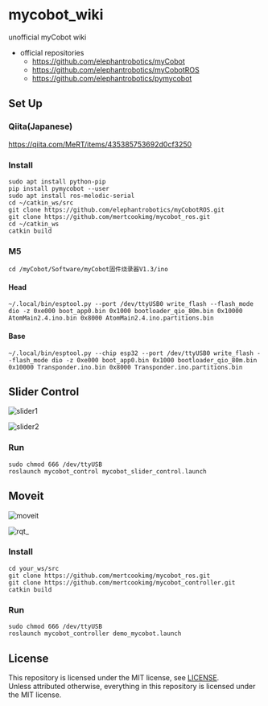 # mycobot_wiki

unofficial myCobot wiki
* official repositories
    * https://github.com/elephantrobotics/myCobot
    * https://github.com/elephantrobotics/myCobotROS
    * https://github.com/elephantrobotics/pymycobot

## Set Up 
### Qiita(Japanese)
https://qiita.com/MeRT/items/435385753692d0cf3250

### Install

```
sudo apt install python-pip
pip install pymycobot --user
sudo apt install ros-melodic-serial
cd ~/catkin_ws/src
git clone https://github.com/elephantrobotics/myCobotROS.git
git clone https://github.com/mertcookimg/mycobot_ros.git
cd ~/catkin_ws
catkin build
```

### M5
```
cd /myCobot/Software/myCobot固件烧录器V1.3/ino
```

#### Head
```
~/.local/bin/esptool.py --port /dev/ttyUSB0 write_flash --flash_mode dio -z 0xe000 boot_app0.bin 0x1000 bootloader_qio_80m.bin 0x10000 AtomMain2.4.ino.bin 0x8000 AtomMain2.4.ino.partitions.bin
```

#### Base
```
~/.local/bin/esptool.py --chip esp32 --port /dev/ttyUSB0 write_flash --flash_mode dio -z 0xe000 boot_app0.bin 0x1000 bootloader_qio_80m.bin 0x10000 Transponder.ino.bin 0x8000 Transponder.ino.partitions.bin
```
## Slider Control
![slider1](https://user-images.githubusercontent.com/58113372/106373873-31c89900-63c1-11eb-972c-ec799337b928.png)


![slider2](https://user-images.githubusercontent.com/58113372/106373884-4e64d100-63c1-11eb-8dec-faafd47d2532.png)

### Run
```
sudo chmod 666 /dev/ttyUSB
roslaunch mycobot_control mycobot_slider_control.launch 
```

## Moveit
![moveit](https://user-images.githubusercontent.com/58113372/106903946-f40b9d80-673d-11eb-9303-1e4c55f885af.png)

![rqt_](https://user-images.githubusercontent.com/58113372/106903957-f66df780-673d-11eb-9693-461db503f767.png)

### Install
```
cd your_ws/src
git clone https://github.com/mertcookimg/mycobot_ros.git
git clone https://github.com/mertcookimg/mycobot_controller.git
catkin build
```

### Run
```
sudo chmod 666 /dev/ttyUSB
roslaunch mycobot_controller demo_mycobot.launch
```

## License
This repository is licensed under the MIT license, see [LICENSE](./LICENSE).  
Unless attributed otherwise, everything in this repository is licensed under the MIT license.
